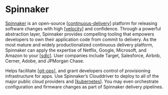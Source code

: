 # Spinnaker

[Spinnaker](http://www.spinnaker.io/) is an open-source [[continuous-delivery]] platform for releasing software changes with high [[velocity]] and confidence. Through a powerful abstraction layer, Spinnaker provides compelling tooling that empowers developers to own their application code from commit to delivery. As the most mature and widely productionalized continuous delivery platform, Spinnaker can apply the expertise of Netflix, Google, Microsoft, and Amazon to your [[sdlc]]. User companies include Target, Salesforce, Airbnb, Cerner, Adobe, and JPMorgan Chase.

Helps facilitate [[git-ops]], and grant developers control of provisioning infrastructure for apps. Use Spinnaker’s Clouddriver to deploy to all of the major public cloud providers and [[kubernetes]]. You may even orchestrate configuration and firmware changes as part of Spinnaker delivery pipelines.

[//begin]: # "Autogenerated link references for markdown compatibility"
[continuous-delivery]: ../software-development/continuous-delivery "Continuous Delivery"
[velocity]: ../software-development/velocity "Velocity (Software Development)"
[sdlc]: ../software-development/sdlc "Software Development Life Cycle (SDLC)"
[git-ops]: git-ops "GitOps"
[kubernetes]: kubernetes "Kubernetes (k8s)"
[//end]: # "Autogenerated link references"
